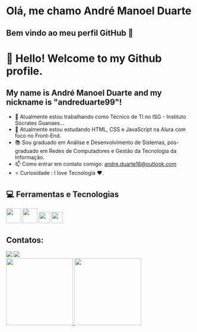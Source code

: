 # Olá, me chamo André Manoel Duarte
## Bem vindo ao meu perfil GitHub 👋

# 👋 Hello! Welcome to my Github profile.
## My name is André Manoel Duarte and my nickname is "andreduarte99"!

- 🔭 Atualmente estou trabalhando como Técnico de TI no ISG - Instituto Sócrates Guanaes...
- 🎒 Atualmente estou estudando HTML, CSS e JavaScript na Alura com foco no Front-End.
- :books: Sou graduado em Análise e Desenvolvimento de Sistemas, pós-graduado em Redes de Computadores e Gestão da Tecnologia da Informação.
- 📫 Como entrar em contato comigo: andre.duarte16@outlook.com
- :star: Curiosidade : I love Tecnologia ❤️.

## :computer: Ferramentas e Tecnologias

<img src="https://cdn.jsdelivr.net/gh/devicons/devicon/icons/html5/html5-original-wordmark.svg" width="40px" height="40px"/> <img src="https://cdn.jsdelivr.net/gh/devicons/devicon/icons/css3/css3-original-wordmark.svg" width="40px" height="40px"/> <img src="https://cdn.jsdelivr.net/gh/devicons/devicon/icons/javascript/javascript-original.svg" width="30px" height="30px" /> <img src="https://cdn.jsdelivr.net/gh/devicons/devicon/icons/linux/linux-original.svg" width="30px" height="30px"/>


## Contatos:

<div>
<a href="https://www.instagram.com/andre.duarte99/" target="_blank"><img loading="lazy" src="https://img.shields.io/badge/-Instagram-%23E4405F?style=for-the-badge&logo=instagram&logoColor=white" target="_blank"></a>
<a href="https://www.linkedin.com/in/andr%C3%A9-duarte-0252b3257/" target="_blank"><img loading="lazy" src="https://img.shields.io/badge/-LinkedIn-%230077B5?style=for-the-badge&logo=linkedin&logoColor=white" target="_blank"></a>   
</div>

<div>
<a href="https://github.com/andreduarte99">
<img loading="lazy" height="180em" src="https://github-readme-stats.vercel.app/api/top-langs/?username=andreduarte99&layout=compact&langs_count=7&theme=dracula"/>
<img loading="lazy" height="180em" src="https://github-readme-stats.vercel.app/api?username=andreduarte99&show_icons=true&theme=dracula&include_all_commits=true&count_private=true"/>
</div>



